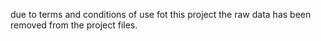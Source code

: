 due to terms and conditions of use fot this project the raw data has been removed from the project files.